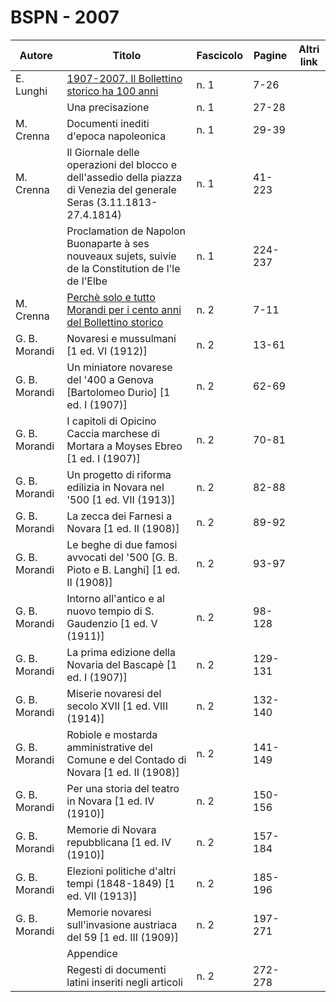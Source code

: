 # BSPN - 2007

| Autore        | Titolo                                                                                                                  | Fascicolo | Pagine  | Altri link |
|---------------|-------------------------------------------------------------------------------------------------------------------------|-----------|---------|------------|
| E. Lunghi     | [1907-2007. Il Bollettino storico ha 100 anni](http://www.ssno.it/2007_Lunghi_100anni.pdf)                              | n. 1      | 7-26    |            |
|               | Una precisazione                                                                                                        | n. 1      | 27-28   |            |
| M. Crenna     | Documenti inediti d'epoca napoleonica                                                                                   | n. 1      | 29-39   |            |
| M. Crenna     | Il Giornale delle operazioni del blocco e dell'assedio della piazza di Venezia del generale Seras (3.11.1813-27.4.1814) | n. 1      | 41-223  |            |
|               | Proclamation de Napolon Buonaparte à ses nouveaux sujets, suivie de la Constitution de l'le de l'Elbe                   | n. 1      | 224-237 |            |
| M. Crenna     | [Perchè solo e tutto Morandi per i cento anni del Bollettino storico](http://www.ssno.it/BSPNo/bspn_2007-2.html)        | n. 2      | 7-11    |            |
| G. B. Morandi | Novaresi e mussulmani [1 ed. VI (1912)]                                                                                 | n. 2      | 13-61   |            |
| G. B. Morandi | Un miniatore novarese del '400 a Genova [Bartolomeo Durio] [1 ed. I (1907)]                                             | n. 2      | 62-69   |            |
| G. B. Morandi | I capitoli di Opicino Caccia marchese di Mortara a Moyses Ebreo [1 ed. I (1907)]                                        | n. 2      | 70-81   |            |
| G. B. Morandi | Un progetto di riforma edilizia in Novara nel '500 [1 ed. VII (1913)]                                                   | n. 2      | 82-88   |            |
| G. B. Morandi | La zecca dei Farnesi a Novara [1 ed. II (1908)]                                                                         | n. 2      | 89-92   |            |
| G. B. Morandi | Le beghe di due famosi avvocati del '500 [G. B. Pioto e B. Langhi] [1 ed. II (1908)]                                    | n. 2      | 93-97   |            |
| G. B. Morandi | Intorno all'antico e al nuovo tempio di S. Gaudenzio [1 ed. V (1911)]                                                   | n. 2      | 98-128  |            |
| G. B. Morandi | La prima edizione della Novaria del Bascapè [1 ed. I (1907)]                                                            | n. 2      | 129-131 |            |
| G. B. Morandi | Miserie novaresi del secolo XVII [1 ed. VIII (1914)]                                                                    | n. 2      | 132-140 |            |
| G. B. Morandi | Robiole e mostarda amministrative del Comune e del Contado di Novara [1 ed. II (1908)]                                  | n. 2      | 141-149 |            |
| G. B. Morandi | Per una storia del teatro in Novara [1 ed. IV (1910)]                                                                   | n. 2      | 150-156 |            |
| G. B. Morandi | Memorie di Novara repubblicana [1 ed. IV (1910)]                                                                        | n. 2      | 157-184 |            |
| G. B. Morandi | Elezioni politiche d'altri tempi (1848-1849) [1 ed. VII (1913)]                                                         | n. 2      | 185-196 |            |
| G. B. Morandi | Memorie novaresi sull'invasione austriaca del 59 [1 ed. III (1909)]                                                     | n. 2      | 197-271 |            |
|               | Appendice                                                                                                               |           |         |            |
|               | Regesti di documenti latini inseriti negli articoli                                                                     | n. 2      | 272-278 |            |
